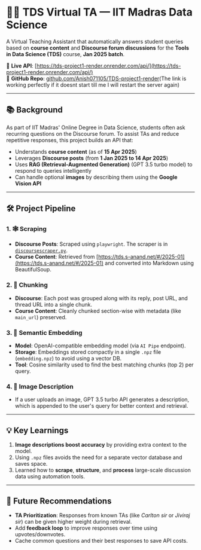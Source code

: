 # 🧑‍🏫 TDS Virtual TA — IIT Madras Data Science

A Virtual Teaching Assistant that automatically answers student queries based on **course content** and **Discourse forum discussions** for the **Tools in Data Science (TDS)** course, **Jan 2025 batch**.

🔗 **Live API**: [https://tds-project1-render.onrender.com/api/](https://tds-project1-render.onrender.com/api/)  
📁 **GitHub Repo**: [github.com/Anish071105/TDS-project1-render](https://github.com/Anish071105/TDS-project1-render)(The link is working perfectly if it doesnt start till me I will restart the server again)

---

## 📚 Background

As part of IIT Madras' Online Degree in Data Science, students often ask recurring questions on the Discourse forum. To assist TAs and reduce repetitive responses, this project builds an API that:

- Understands **course content** (as of **15 Apr 2025**)
- Leverages **Discourse posts** (from **1 Jan 2025 to 14 Apr 2025**)
- Uses **RAG (Retrieval-Augmented Generation)** (GPT 3.5 turbo model) to respond to queries intelligently
- Can handle optional **images** by describing them using the **Google Vision API**

---

## 🛠️ Project Pipeline

### 1. 🕸️ Scraping

- **Discourse Posts**: Scraped using `playwright`. The scraper is in [`discoursescraper.py`](./discoursescraper.py).
- **Course Content**: Retrieved from [https://tds.s-anand.net/#/2025-01](https://tds.s-anand.net/#/2025-01) and converted into Markdown using BeautifulSoup.

### 2. 🧩 Chunking

- **Discourse**: Each post was grouped along with its reply, post URL, and thread URL into a single chunk.
- **Course Content**: Cleanly chunked section-wise with metadata (like `main_url`) preserved.

### 3. 🔎 Semantic Embedding

- **Model**: OpenAI-compatible embedding model (via `AI Pipe` endpoint).
- **Storage**: Embeddings stored compactly in a single `.npz` file (`embedding.npz`) to avoid using a vector DB.
- **Tool**: Cosine similarity used to find the best matching chunks (top 2) per query.

### 4. 🧠 Image Description

- If a user uploads an image, GPT 3.5 turbo API generates a description, which is appended to the user's query for better context and retrieval.

---

## 💡 Key Learnings

1. **Image descriptions boost accuracy** by providing extra context to the model.
2. Using `.npz` files avoids the need for a separate vector database and saves space.
3. Learned how to **scrape**, **structure**, and **process** large-scale discussion data using automation tools.

---

## 🧠 Future Recommendations

- **TA Prioritization**: Responses from known TAs (like *Carlton sir* or *Jiviraj sir*) can be given higher weight during retrieval.
- Add **feedback loop** to improve responses over time using upvotes/downvotes.
- Cache common questions and their best responses to save API costs.
